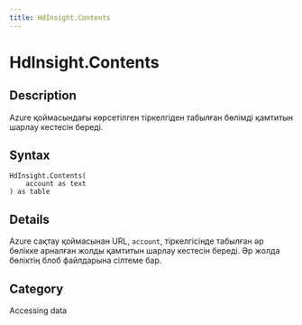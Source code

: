 ```yaml
---
title: HdInsight.Contents
---
```


# HdInsight.Contents


## Description

Azure қоймасындағы көрсетілген тіркелгіден табылған бөлімді қамтитын шарлау кестесін береді.


## Syntax

```powerquery
HdInsight.Contents(
    account as text
) as table
```


## Details

Azure сақтау қоймасынан URL, <code>account</code>, тіркелгісінде табылған әр бөлікке арналған жолды қамтитын шарлау кестесін береді. Әр жолда бөліктің блоб файлдарына сілтеме бар.



## Category
Accessing data
